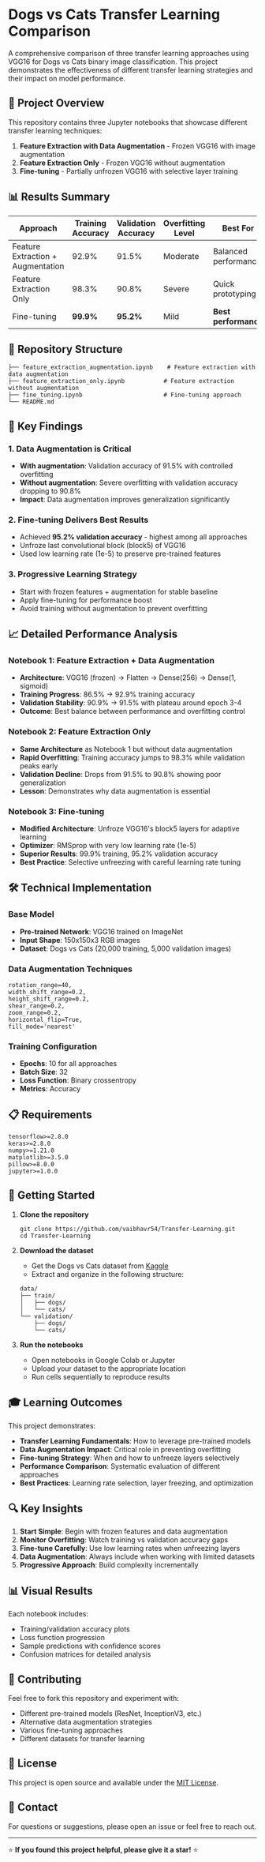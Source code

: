 # Dogs vs Cats Transfer Learning Comparison

A comprehensive comparison of three transfer learning approaches using VGG16 for Dogs vs Cats binary image classification. This project demonstrates the effectiveness of different transfer learning strategies and their impact on model performance.

## 🎯 Project Overview

This repository contains three Jupyter notebooks that showcase different transfer learning techniques:

1. **Feature Extraction with Data Augmentation** - Frozen VGG16 with image augmentation
2. **Feature Extraction Only** - Frozen VGG16 without augmentation
3. **Fine-tuning** - Partially unfrozen VGG16 with selective layer training

## 📊 Results Summary

| Approach | Training Accuracy | Validation Accuracy | Overfitting Level | Best For |
|----------|------------------|-------------------|------------------|----------|
| Feature Extraction + Augmentation | 92.9% | 91.5% | Moderate | Balanced performance |
| Feature Extraction Only | 98.3% | 90.8% | Severe | Quick prototyping |
| Fine-tuning | **99.9%** | **95.2%** | Mild | **Best performance** |

## 📁 Repository Structure

```
├── feature_extraction_augmentation.ipynb    # Feature extraction with data augmentation
├── feature_extraction_only.ipynb           # Feature extraction without augmentation
├── fine_tuning.ipynb                       # Fine-tuning approach
└── README.md                                          
```

## 🚀 Key Findings

### 1. **Data Augmentation is Critical**
- **With augmentation**: Validation accuracy of 91.5% with controlled overfitting
- **Without augmentation**: Severe overfitting with validation accuracy dropping to 90.8%
- **Impact**: Data augmentation improves generalization significantly

### 2. **Fine-tuning Delivers Best Results**
- Achieved **95.2% validation accuracy** - highest among all approaches
- Unfroze last convolutional block (block5) of VGG16
- Used low learning rate (1e-5) to preserve pre-trained features

### 3. **Progressive Learning Strategy**
- Start with frozen features + augmentation for stable baseline
- Apply fine-tuning for performance boost
- Avoid training without augmentation to prevent overfitting

## 📈 Detailed Performance Analysis

### Notebook 1: Feature Extraction + Data Augmentation
- **Architecture**: VGG16 (frozen) → Flatten → Dense(256) → Dense(1, sigmoid)
- **Training Progress**: 86.5% → 92.9% training accuracy
- **Validation Stability**: 90.9% → 91.5% with plateau around epoch 3-4
- **Outcome**: Best balance between performance and overfitting control

### Notebook 2: Feature Extraction Only
- **Same Architecture** as Notebook 1 but without data augmentation
- **Rapid Overfitting**: Training accuracy jumps to 98.3% while validation peaks early
- **Validation Decline**: Drops from 91.5% to 90.8% showing poor generalization
- **Lesson**: Demonstrates why data augmentation is essential

### Notebook 3: Fine-tuning
- **Modified Architecture**: Unfroze VGG16's block5 layers for adaptive learning
- **Optimizer**: RMSprop with very low learning rate (1e-5)
- **Superior Results**: 99.9% training, 95.2% validation accuracy
- **Best Practice**: Selective unfreezing with careful learning rate tuning

## 🛠️ Technical Implementation

### Base Model
- **Pre-trained Network**: VGG16 trained on ImageNet
- **Input Shape**: 150x150x3 RGB images
- **Dataset**: Dogs vs Cats (20,000 training, 5,000 validation images)

### Data Augmentation Techniques
```
rotation_range=40,
width_shift_range=0.2,
height_shift_range=0.2,
shear_range=0.2,
zoom_range=0.2,
horizontal_flip=True,
fill_mode='nearest'
```

### Training Configuration
- **Epochs**: 10 for all approaches
- **Batch Size**: 32
- **Loss Function**: Binary crossentropy
- **Metrics**: Accuracy

## 📋 Requirements

```
tensorflow>=2.8.0
keras>=2.8.0
numpy>=1.21.0
matplotlib>=3.5.0
pillow>=8.0.0
jupyter>=1.0.0
```

## 🚀 Getting Started

1. **Clone the repository**
   ```
   git clone https://github.com/vaibhavr54/Transfer-Learning.git
   cd Transfer-Learning
   ```

2. **Download the dataset**
   - Get the Dogs vs Cats dataset from [Kaggle](https://www.kaggle.com/c/dogs-vs-cats/data)
   - Extract and organize in the following structure:
   ```
   data/
   ├── train/
   │   ├── dogs/
   │   └── cats/
   └── validation/
       ├── dogs/
       └── cats/
   ```

3. **Run the notebooks**
   - Open notebooks in Google Colab or Jupyter
   - Upload your dataset to the appropriate location
   - Run cells sequentially to reproduce results

## 🎓 Learning Outcomes

This project demonstrates:
- **Transfer Learning Fundamentals**: How to leverage pre-trained models
- **Data Augmentation Impact**: Critical role in preventing overfitting
- **Fine-tuning Strategy**: When and how to unfreeze layers selectively
- **Performance Comparison**: Systematic evaluation of different approaches
- **Best Practices**: Learning rate selection, layer freezing, and optimization

## 🔍 Key Insights

1. **Start Simple**: Begin with frozen features and data augmentation
2. **Monitor Overfitting**: Watch training vs validation accuracy gaps
3. **Fine-tune Carefully**: Use low learning rates when unfreezing layers
4. **Data Augmentation**: Always include when working with limited datasets
5. **Progressive Approach**: Build complexity incrementally

## 📊 Visual Results

Each notebook includes:
- Training/validation accuracy plots
- Loss function progression
- Sample predictions with confidence scores
- Confusion matrices for detailed analysis

## 🤝 Contributing

Feel free to fork this repository and experiment with:
- Different pre-trained models (ResNet, InceptionV3, etc.)
- Alternative data augmentation strategies
- Various fine-tuning approaches
- Different datasets for transfer learning

## 📄 License

This project is open source and available under the [MIT License](LICENSE).

## 📧 Contact

For questions or suggestions, please open an issue or feel free to reach out.

---

⭐ **If you found this project helpful, please give it a star!** ⭐
